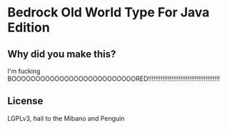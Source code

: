 # Bedrock Old World Type For Java Edition

## Why did you make this?

I'm fucking BOOOOOOOOOOOOOOOOOOOOOOOOOORED!!!!!!!!!!!!!!!!!!!!!!!!!!!!!!!!!!!!!!!!

## License

LGPLv3, hail to the Mibano and Penguin
